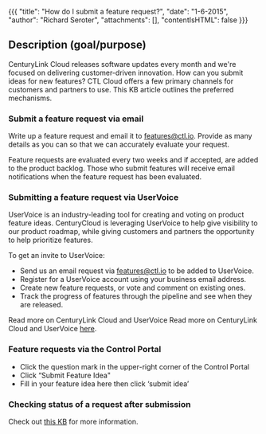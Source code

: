 {{{
  "title": "How do I submit a feature request?",
  "date": "1-6-2015",
  "author": "Richard Seroter",
  "attachments": [],
  "contentIsHTML": false
}}}

## Description (goal/purpose)

CenturyLink Cloud releases software updates every month and we're focused on delivering customer-driven innovation. How can you submit ideas for new features? CTL Cloud offers a few primary channels for customers and partners to use. This KB article outlines the preferred mechanisms.

### Submit a feature request via email

Write up a feature request and email it to [features@ctl.io](mailto:features@ctl.io). Provide as many details as you can so that we can accurately evaluate your request.

Feature requests are evaluated every two weeks and if accepted, are added to the product backlog. Those who submit features will receive email notifications when the feature request has been evaluated.

### Submitting a feature request via UserVoice

UserVoice is an industry-leading tool for creating and voting on product feature ideas. CenturyCloud is leveraging UserVoice to help give visibility to our product roadmap, while giving customers and partners the opportunity to help prioritize features.

To get an invite to UserVoice:

* Send us an email request via [features@ctl.io](mailto:features@ctl.io) to be added to UserVoice.
* Register for a UserVoice account using your business email address.
* Create new feature requests, or vote and comment on existing ones.
* Track the progress of features through the pipeline and see when they are released.

Read more on CenturyLink Cloud and UserVoice Read more on CenturyLink Cloud and UserVoice [here](../Support/uservoice-frequently-asked-questions.md).

### Feature requests via the Control Portal

* Click the question mark in the upper-right corner of the Control Portal
* Click “Submit Feature Idea"
* Fill in your feature idea here then click ‘submit idea’

### Checking status of a request after submission

Check out [this KB](../Support/i-just-submitted-a-feature-request-now-what.md) for more information.
